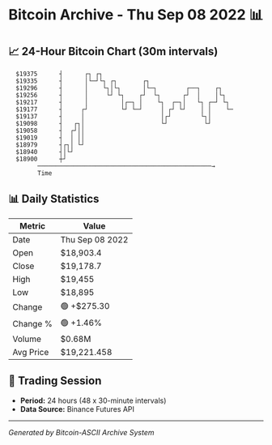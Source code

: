 # Bitcoin Archive - Thu Sep 08 2022 📊

## 📈 24-Hour Bitcoin Chart (30m intervals)

```
  $19375      ┤      ┌┐ ┌┐                                     
  $19335      ┤      │└─┘└┐ ┌┐       ┌┐                        
  $19296      ┤      │    └┐│└┐      │└─┐        ┌──┐    ┌┐    
  $19256      ┤      │     └┘ └┐    ┌┘  └┐      ┌┘  │    │└┐   
  $19217      ┤      │         │┌─┐ │    └┐  ┌─┐│   └┐ ┌─┘ └┐  
  $19177      ┤     ┌┘         └┘ └─┘     │ ┌┘ └┘    │ │    └─ 
  $19137      ┤     │                     │┌┘        └┐│       
  $19098      ┤   ┌┐│                     └┘          └┘       
  $19058      ┤  ┌┘││                                          
  $19019      ┤  │ ││                                          
  $18979      ┤┌┐│ └┘                                          
  $18940      ┤│└┘                                             
  $18900      ┼┘                                               
        ────────────────────────────────────────────────→
        Time
```

## 📊 Daily Statistics

| Metric | Value |
|--------|-------|
| Date | Thu Sep 08 2022 |
| Open | $18,903.4 |
| Close | $19,178.7 |
| High | $19,455 |
| Low | $18,895 |
| Change | 🟢 +$275.30 |
| Change % | 🟢 +1.46% |
| Volume | $0.68M |
| Avg Price | $19,221.458 |

## 📅 Trading Session

- **Period:** 24 hours (48 x 30-minute intervals)
- **Data Source:** Binance Futures API

---
*Generated by Bitcoin-ASCII Archive System*

